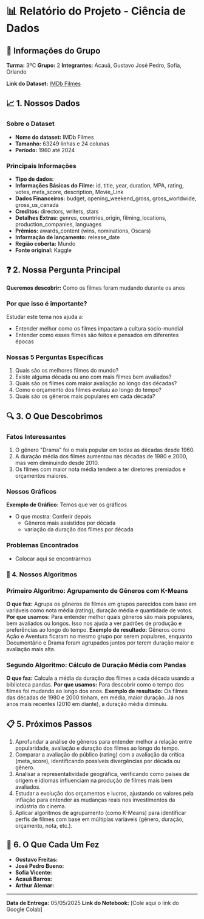 # 📊 Relatório do Projeto - Ciência de Dados

## 👥 Informações do Grupo
**Turma:** 3ºC
**Grupo:** 2
**Integrantes:** Acauã, Gustavo José Pedro, Sofia, Orlando

**Link do Dataset:** [IMDb Filmes](https://basedosdados.org/dataset/6ba4745d-f131-4f8e-9e55-e8416199a6af?table=79de8c5e-9c21-4398-a9fb-bc40e6d6e77f)

## 📈 1. Nossos Dados

### Sobre o Dataset
- **Nome do dataset:** IMDb Filmes
- **Tamanho:** 63249 linhas e 24 colunas
- **Período:** 1960 até 2024

### Principais Informações
- **Tipo de dados:**
- **Informações Básicas do Filme:** id, title, year, duration, MPA, rating, votes, meta_score, description, Movie_Link
- **Dados Financeiros:** budget, opening_weekend_gross, gross_worldwide, gross_us_canada
- **Creditos:** directors, writers, stars
- **Detalhes Extras:** genres, countries_origin, filming_locations, production_companies, languages
- **Prêmios:** awards_content (wins, nominations, Oscars)
- **Informação de lançamento:** release_date
- **Região coberta:** Mundo
- **Fonte original:** Kaggle

## ❓ 2. Nossa Pergunta Principal

**Queremos descobrir:** Como os filmes foram mudando durante os anos

### Por que isso é importante?
Estudar este tema nos ajuda a:
- Entender melhor como os filmes impactam a cultura socio-mundial
- Entender como esses filmes são feitos e pensados em diferentes épocas

### Nossas 5 Perguntas Específicas
1. Quais são os melhores filmes do mundo?
2. Existe alguma década ou ano com mais filmes bem avaliados?
3. Quais são os filmes com maior avaliação ao longo das décadas?
4. Como o orçamento dos filmes evoluiu ao longo do tempo?
5. Quais são os gêneros mais populares em cada década?

## 🔍 3. O Que Descobrimos

### Fatos Interessantes
1. O gênero "Drama" foi o mais popular em todas as décadas desde 1960.
2. A duração média dos filmes aumentou nas décadas de 1980 e 2000, mas vem diminuindo desde 2010.
3. Os filmes com maior nota média tendem a ter diretores premiados e orçamentos maiores.

### Nossos Gráficos
**Exemplo de Gráfico:** Temos que ver os gráficos

- O que mostra: Conferir depois
   - Gêneros mais assistidos por década
   - variação da duração dos filmes por década

### Problemas Encontrados
- Colocar aqui se encontrarmos

### 🤖 4. Nossos Algoritmos

### Primeiro Algoritmo: Agrupamento de Gêneros com K-Means
**O que faz:** Agrupa os gêneros de filmes em grupos parecidos com base em variáveis como nota média (rating), duração média e quantidade de votos.
**Por que usamos:** Para entender melhor quais gêneros são mais populares, bem avaliados ou longos. Isso nos ajuda a ver padrões de produção e preferências ao longo do tempo.
**Exemplo de resultado:** Gêneros como Ação e Aventura ficaram no mesmo grupo por serem populares, enquanto Documentário e Drama foram agrupados juntos por terem duração maior e avaliação mais alta.

### Segundo Algoritmo: Cálculo de Duração Média com Pandas
**O que faz:** Calcula a média da duração dos filmes a cada década usando a biblioteca pandas.
**Por que usamos:** Para descobrir como o tempo dos filmes foi mudando ao longo dos anos.
**Exemplo de resultado:** Os filmes das décadas de 1980 e 2000 tinham, em média, maior duração. Já nos anos mais recentes (2010 em diante), a duração média diminuiu.


## 📋 5. Próximos Passos
1. Aprofundar a análise de gêneros para entender melhor a relação entre popularidade, avaliação e duração dos filmes ao longo do tempo.
2. Comparar a avaliação do público (rating) com a avaliação da crítica (meta_score), identificando possíveis divergências por década ou gênero.
3. Analisar a representatividade geográfica, verificando como países de origem e idiomas influenciam na produção de filmes mais bem avaliados.
4. Estudar a evolução dos orçamentos e lucros, ajustando os valores pela inflação para entender as mudanças reais nos investimentos da indústria do cinema.
5. Aplicar algoritmos de agrupamento (como K-Means) para identificar perfis de filmes com base em múltiplas variáveis (gênero, duração, orçamento, nota, etc.).


## 👥 6. O Que Cada Um Fez
- **Gustavo Freitas:** 
- **José Pedro Bueno:** 
- **Sofia Vicente:**
- **Acauã Barros:** 
- **Arthur Alemar:**
---
**Data de Entrega:** 05/05/2025
**Link do Notebook:** [Cole aqui o link do Google Colab]